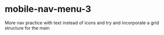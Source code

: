 # mobile-nav-menu-3
More nav practice with text instead of icons and try and incorporate a grid structure for the main
